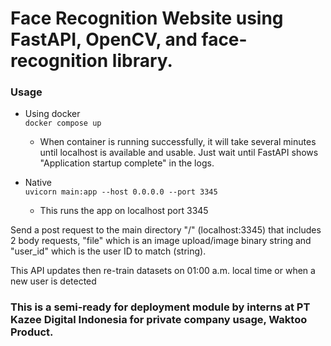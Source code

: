 # Face Recognition Website using FastAPI, OpenCV, and face-recognition library.

### Usage
- Using docker <br>
`docker compose up`
    - When container is running successfully, it will take several minutes until localhost is available and usable. Just wait until FastAPI shows "Application startup complete" in the logs.

- Native <br>
`uvicorn main:app --host 0.0.0.0 --port 3345`
    - This runs the app on localhost port 3345

Send a post request to the main directory "/" (localhost:3345) that includes 2 body requests, "file" which is an image upload/image binary string and "user_id" which is the user ID to match (string).

This API updates then re-train datasets on 01:00 a.m. local time or when a new user is detected 

### This is a semi-ready for deployment module by interns at PT Kazee Digital Indonesia for private company usage, Waktoo Product.
